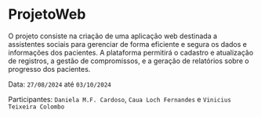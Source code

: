 # ProjetoWeb

O projeto consiste na criação de uma aplicação web destinada a assistentes sociais para gerenciar de forma eficiente e segura os dados e informações dos pacientes. A plataforma permitirá o cadastro e atualização de registros, a gestão de compromissos, e a geração de relatórios sobre o progresso dos pacientes.

Data: `27/08/2024` até `03/10/2024`

Participantes: `Daniela M.F. Cardoso`, `Caua Loch Fernandes` e `Vinicius Teixeira Colombo`
